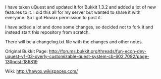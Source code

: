 I have taken uQuest and updated it for Bukkit 1.3.2 and added a lot of new features to it.
I did this all for my server but wanted to share it with everyone.
So I got Howax permission to post it.

I have added a lot and done some changes, so decided not to fork it and instead start this repository from scratch.

There will be a changelog.txt file with the changes and other notes.

Original Bukkit Page:
http://forums.bukkit.org/threads/fun-econ-dev-uquest-v1-03-overly-customizable-quest-system-cb-602.7092/page-13#post-186819

Wiki:
http://hawox.wikispaces.com/